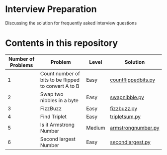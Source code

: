# Interview Preparation 
Discussing the solution for frequently asked interview questions


# Contents in this repository

|Number of Problems| Problem | Level | Solution | 
|--------|----------|-------|------|
| 1 | Count number of bits to be flipped to convert A to B | Easy | [countflippedbits.py](https://github.com/Anjitha95/interviewquestionprep/blob/master/solutions/countflippedbits.py) | 
| 2 | Swap two nibbles in a byte | Easy | [swapnibble.py](https://github.com/Anjitha95/interviewquestionprep/blob/master/solutions/swapnibble.py)| 
|3|FizzBuzz|Easy|[fizzbuzz.py](https://github.com/Anjitha95/interviewquestionprep/blob/master/solutions/fizzbuzz.py)|
|4|Find Triplet|Easy|[tripletsum.py](https://github.com/Anjitha95/interviewquestionprep/blob/master/solutions/tripletsum.py)|
|5|Is it Armstrong Number| Medium| [armstrongnumber.py](https://github.com/Anjitha95/interviewquestionprep/blob/master/solutions/armstrongnumber.py)|
|6|Second largest Number| Easy |[secondlargest.py](https://github.com/Anjitha95/interviewquestionprep/blob/master/solutions/secondlargest.py)|
